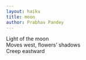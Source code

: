 ```yaml
---
layout: haiku
title: moon
author: Prabhav Pandey
---
```


Light of the moon<br>
Moves west, flowers’ shadows<br>
Creep eastward<br>
